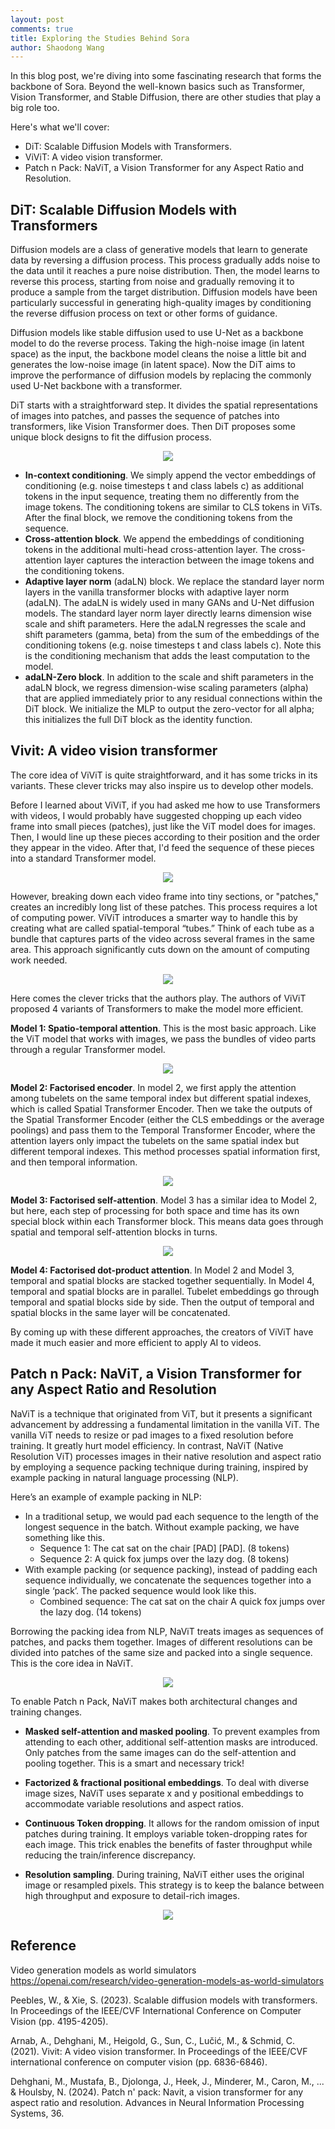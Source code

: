 ```yaml
---
layout: post
comments: true
title: Exploring the Studies Behind Sora
author: Shaodong Wang
---
```


In this blog post, we're diving into some fascinating research that forms the backbone of Sora. Beyond the well-known basics such as Transformer, Vision Transformer, and Stable Diffusion, there are other studies that play a big role too.

Here's what we'll cover:

-	DiT: Scalable Diffusion Models with Transformers.
-	ViViT: A video vision transformer.
-	Patch n Pack: NaViT, a Vision Transformer for any Aspect Ratio and Resolution.

## DiT: Scalable Diffusion Models with Transformers
Diffusion models are a class of generative models that learn to generate data by reversing a diffusion process. This process gradually adds noise to the data until it reaches a pure noise distribution. Then, the model learns to reverse this process, starting from noise and gradually removing it to produce a sample from the target distribution. Diffusion models have been particularly successful in generating high-quality images by conditioning the reverse diffusion process on text or other forms of guidance.

Diffusion models like stable diffusion used to use U-Net as a backbone model to do the reverse process. Taking the high-noise image (in latent space) as the input, the backbone model cleans the noise a little bit and generates the low-noise image (in latent space). Now the DiT aims to improve the performance of diffusion models by replacing the commonly used U-Net backbone with a transformer.

DiT starts with a straightforward step. It divides the spatial representations of images into patches, and passes the sequence of patches into transformers, like Vision Transformer does. Then DiT proposes some unique block designs to fit the diffusion process. 

<div style="text-align: center">
  <img src="{{ site.url }}{{ site.baseurl }}/assets/images/studies_behind_sora/DiT.png">
  <figcaption><em></em></figcaption>
</div>

-	**In-context conditioning**. We simply append the vector embeddings of conditioning (e.g. noise timesteps t and class labels c) as additional tokens in the input sequence, treating them no differently from the image tokens. The conditioning tokens are similar to CLS tokens in ViTs. After the final block, we remove the conditioning tokens from the sequence. 
-	**Cross-attention block**. We append the embeddings of conditioning tokens in the additional multi-head cross-attention layer. The cross-attention layer captures the interaction between the image tokens and the conditioning tokens. 
-	**Adaptive layer norm** (adaLN) block. We replace the standard layer norm layers in the vanilla transformer blocks with adaptive layer norm (adaLN). The adaLN is widely used in many GANs and U-Net diffusion models. The standard layer norm layer directly learns dimension wise scale and shift parameters. Here the adaLN regresses the scale and shift parameters (gamma, beta) from the sum of the embeddings of the conditioning tokens (e.g. noise timesteps t and class labels c). Note this is the conditioning mechanism that adds the least computation to the model. 
-	**adaLN-Zero block**. In addition to the scale and shift parameters in the adaLN block, we regress dimension-wise scaling parameters (alpha) that are applied immediately prior to any residual connections within the DiT block. We initialize the MLP to output the zero-vector for all alpha; this initializes the full DiT block as the identity function.

## Vivit: A video vision transformer
The core idea of ViViT is quite straightforward, and it has some tricks in its variants. These clever tricks may also inspire us to develop other models.

Before I learned about ViViT, if you had asked me how to use Transformers with videos, I would probably have suggested chopping up each video frame into small pieces (patches), just like the ViT model does for images. Then, I would line up these pieces according to their position and the order they appear in the video. After that, I'd feed the sequence of these pieces into a standard Transformer model.

<div style="text-align: center">
  <img src="{{ site.url }}{{ site.baseurl }}/assets/images/studies_behind_sora/ViViT1.png">
  <figcaption><em></em></figcaption>
</div>

However, breaking down each video frame into tiny sections, or "patches," creates an incredibly long list of these patches. This process requires a lot of computing power. ViViT introduces a smarter way to handle this by creating what are called spatial-temporal “tubes.” Think of each tube as a bundle that captures parts of the video across several frames in the same area. This approach significantly cuts down on the amount of computing work needed.

<div style="text-align: center">
  <img src="{{ site.url }}{{ site.baseurl }}/assets/images/studies_behind_sora/ViViT2.png">
  <figcaption><em></em></figcaption>
</div>

Here comes the clever tricks that the authors play. The authors of ViViT proposed 4 variants of Transformers to make the model more efficient. 

**Model 1: Spatio-temporal attention**. This is the most basic approach. Like the ViT model that works with images, we pass the bundles of video parts through a regular Transformer model.

<div style="text-align: center">
  <img src="{{ site.url }}{{ site.baseurl }}/assets/images/studies_behind_sora/ViViT3.png">
  <figcaption><em></em></figcaption>
</div>

**Model 2: Factorised encoder**. In model 2, we first apply the attention among tubelets on the same temporal index but different spatial indexes, which is called Spatial Transformer Encoder. Then we take the outputs of the Spatial Transformer Encoder (either the CLS embeddings or the average poolings) and pass them to the Temporal Transformer Encoder, where the attention layers only impact the tubelets on the same spatial index but different temporal indexes. This method processes spatial information first, and then temporal information.

<div style="text-align: center">
  <img src="{{ site.url }}{{ site.baseurl }}/assets/images/studies_behind_sora/ViViT4.png">
  <figcaption><em></em></figcaption>
</div>

**Model 3: Factorised self-attention**. Model 3 has a similar idea to Model 2, but here, each step of processing for both space and time has its own special block within each Transformer block. This means data goes through spatial and temporal self-attention blocks in turns. 

<div style="text-align: center">
  <img src="{{ site.url }}{{ site.baseurl }}/assets/images/studies_behind_sora/ViViT5.png">
  <figcaption><em></em></figcaption>
</div>

**Model 4: Factorised dot-product attention**. In Model 2 and Model 3, temporal and spatial blocks are stacked together sequentially. In Model 4, temporal and spatial blocks are in parallel. Tubelet embeddings go through temporal and spatial blocks side by side. Then the output of temporal and spatial blocks in the same layer will be concatenated.

By coming up with these different approaches, the creators of ViViT have made it much easier and more efficient to apply AI to videos.

## Patch n Pack: NaViT, a Vision Transformer for any Aspect Ratio and Resolution
NaViT is a technique that originated from ViT, but it presents a significant advancement by addressing a fundamental limitation in the vanilla ViT. The vanilla ViT needs to resize or pad images to a fixed resolution before training. It greatly hurt model efficiency. In contrast, NaViT (Native Resolution ViT) processes images in their native resolution and aspect ratio by employing a sequence packing technique during training, inspired by example packing in natural language processing (NLP).

Here’s an example of example packing in NLP:

-	In a traditional setup, we would pad each sequence to the length of the longest sequence in the batch. Without example packing, we have something like this. 
    - Sequence 1: The cat sat on the chair [PAD] [PAD]. (8 tokens)
    - Sequence 2: A quick fox jumps over the lazy dog. (8 tokens)
-	With example packing (or sequence packing), instead of padding each sequence individually, we concatenate the sequences together into a single ‘pack’. The packed sequence would look like this.
    - Combined sequence: The cat sat on the chair A quick fox jumps over the lazy dog. (14 tokens)

Borrowing the packing idea from NLP, NaViT treats images as sequences of patches, and packs them together. Images of different resolutions can be divided into patches of the same size and packed into a single sequence. This is the core idea in NaViT. 

<div style="text-align: center">
  <img src="{{ site.url }}{{ site.baseurl }}/assets/images/studies_behind_sora/NaViT1.png">
  <figcaption><em></em></figcaption>
</div>

To enable Patch n Pack, NaViT makes both architectural changes and training changes. 

- **Masked self-attention and masked pooling**. To prevent examples from attending to each other, additional self-attention masks are introduced. Only patches from the same images can do the self-attention and pooling together. This is a smart and necessary trick!

- **Factorized & fractional positional embeddings**. To deal with diverse image sizes, NaViT uses separate x and y positional embeddings to accommodate variable resolutions and aspect ratios. 

- **Continuous Token dropping**. It allows for the random omission of input patches during training. It employs variable token-dropping rates for each image. This trick enables the benefits of faster throughput while reducing the train/inference discrepancy.

- **Resolution sampling**. During training, NaViT either uses the original image or resampled pixels. This strategy is to keep the balance between high throughput and exposure to detail-rich images. 

<div style="text-align: center">
  <img src="{{ site.url }}{{ site.baseurl }}/assets/images/studies_behind_sora/NaViT2.png">
  <figcaption><em></em></figcaption>
</div>

## Reference
Video generation models as world simulators https://openai.com/research/video-generation-models-as-world-simulators

Peebles, W., & Xie, S. (2023). Scalable diffusion models with transformers. In Proceedings of the IEEE/CVF International Conference on Computer Vision (pp. 4195-4205).

Arnab, A., Dehghani, M., Heigold, G., Sun, C., Lučić, M., & Schmid, C. (2021). Vivit: A video vision transformer. In Proceedings of the IEEE/CVF international conference on computer vision (pp. 6836-6846).

Dehghani, M., Mustafa, B., Djolonga, J., Heek, J., Minderer, M., Caron, M., ... & Houlsby, N. (2024). Patch n' pack: Navit, a vision transformer for any aspect ratio and resolution. Advances in Neural Information Processing Systems, 36.




